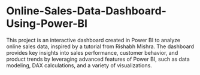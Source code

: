 # Online-Sales-Data-Dashboard-Using-Power-BI

This project is an interactive dashboard created in Power BI to analyze online sales data, inspired by a tutorial from Rishabh Mishra. The dashboard provides key insights into sales performance, customer behavior, and product trends by leveraging advanced features of Power BI, such as data modeling, DAX calculations, and a variety of visualizations.
